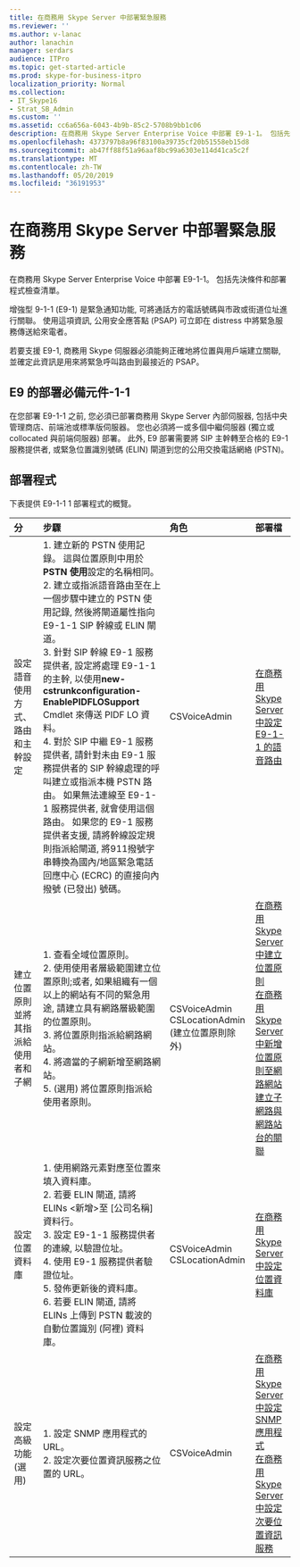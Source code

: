 ```yaml
---
title: 在商務用 Skype Server 中部署緊急服務
ms.reviewer: ''
ms.author: v-lanac
author: lanachin
manager: serdars
audience: ITPro
ms.topic: get-started-article
ms.prod: skype-for-business-itpro
localization_priority: Normal
ms.collection:
- IT_Skype16
- Strat_SB_Admin
ms.custom: ''
ms.assetid: cc6a656a-6043-4b9b-85c2-5708b9bb1c06
description: 在商務用 Skype Server Enterprise Voice 中部署 E9-1-1。 包括先決條件和部署程式檢查清單。
ms.openlocfilehash: 4373797b8a96f83100a39735cf20b51558eb15d8
ms.sourcegitcommit: ab47ff88f51a96aaf8bc99a6303e114d41ca5c2f
ms.translationtype: MT
ms.contentlocale: zh-TW
ms.lasthandoff: 05/20/2019
ms.locfileid: "36191953"
---
```

# <a name="deploy-emergency-services-in-skype-for-business-server"></a>在商務用 Skype Server 中部署緊急服務
 
在商務用 Skype Server Enterprise Voice 中部署 E9-1-1。 包括先決條件和部署程式檢查清單。
  
增強型 9-1-1 (E9-1) 是緊急通知功能, 可將通話方的電話號碼與市政或街道位址進行關聯。 使用這項資訊, 公用安全應答點 (PSAP) 可立即在 distress 中將緊急服務傳送給來電者。
  
若要支援 E9-1, 商務用 Skype 伺服器必須能夠正確地將位置與用戶端建立關聯, 並確定此資訊是用來將緊急呼叫路由到最接近的 PSAP。
  
## <a name="deployment-prerequisites-for-e9-1-1"></a>E9 的部署必備元件-1-1

在您部署 E9-1-1 之前, 您必須已部署商務用 Skype Server 內部伺服器, 包括中央管理商店、前端池或標準版伺服器。 您也必須將一或多個中繼伺服器 (獨立或 collocated 與前端伺服器) 部署。 此外, E9 部署需要將 SIP 主幹轉至合格的 E9-1 服務提供者, 或緊急位置識別號碼 (ELIN) 閘道到您的公用交換電話網絡 (PSTN)。
  
## <a name="deployment-process"></a>部署程式

下表提供 E9-1-1 1 部署程式的概覽。
  
|**分**|**步驟**|**角色**|**部署檔**|
|:-----|:-----|:-----|:-----|
|設定語音使用方式、路由和主幹設定  <br/> |1. 建立新的 PSTN 使用記錄。 這與位置原則中用於**PSTN 使用**設定的名稱相同。 <br/> 2. 建立或指派語音路由至在上一個步驟中建立的 PSTN 使用記錄, 然後將閘道屬性指向 E9-1-1 SIP 幹線或 ELIN 閘道。  <br/> 3. 針對 SIP 幹線 E9-1 服務提供者, 設定將處理 E9-1-1 的主幹, 以使用**new-cstrunkconfiguration-EnablePIDFLOSupport** Cmdlet 來傳送 PIDF LO 資料。 <br/> 4. 對於 SIP 中繼 E9-1 服務提供者, 請針對未由 E9-1 服務提供者的 SIP 幹線處理的呼叫建立或指派本機 PSTN 路由。 如果無法連線至 E9-1-1 服務提供者, 就會使用這個路由。 如果您的 E9-1 服務提供者支援, 請將幹線設定規則指派給閘道, 將911撥號字串轉換為國內/地區緊急電話回應中心 (ECRC) 的直接向內撥號 (已發出) 號碼。  <br/> |CSVoiceAdmin  <br/> |[在商務用 Skype Server 中設定 E9-1-1 的語音路由](configure-an-e9-1-1-voice-route.md) <br/> |
|建立位置原則並將其指派給使用者和子網  <br/> |1. 查看全域位置原則。  <br/> 2. 使用使用者層級範圍建立位置原則;或者, 如果組織有一個以上的網站有不同的緊急用途, 請建立具有網路層級範圍的位置原則。  <br/> 3. 將位置原則指派給網路網站。  <br/> 4. 將適當的子網新增至網路網站。  <br/> 5. (選用) 將位置原則指派給使用者原則。  <br/> |CSVoiceAdmin  <br/> CSLocationAdmin (建立位置原則除外)  <br/> |[在商務用 Skype Server 中建立位置原則](create-location-policies.md) <br/> [在商務用 Skype Server 中新增位置原則至網路網站](add-a-location-policy-to-a-network-site.md) <br/> [建立子網路與網路站台的關聯](deploy-network.md#BKMK_AssociateSubnets) <br/> |
|設定位置資料庫  <br/> |1. 使用網路元素對應至位置來填入資料庫。  <br/> 2. 若要 ELIN 閘道, 請將 ELINs \<新增\>至 [公司名稱] 資料行。  <br/> 3. 設定 E9-1-1 服務提供者的連線, 以驗證位址。  <br/> 4. 使用 E9-1 服務提供者驗證位址。  <br/> 5. 發佈更新後的資料庫。  <br/> 6. 若要 ELIN 閘道, 請將 ELINs 上傳到 PSTN 載波的自動位置識別 (阿裡) 資料庫。  <br/> |CSVoiceAdmin  <br/> CSLocationAdmin  <br/> |[在商務用 Skype Server 中設定位置資料庫](configure-the-location-database.md) <br/> |
|設定高級功能 (選用)  <br/> |1. 設定 SNMP 應用程式的 URL。  <br/> 2. 設定次要位置資訊服務之位置的 URL。  <br/> |CSVoiceAdmin  <br/> |[在商務用 Skype Server 中設定 SNMP 應用程式](configure-an-snmp-application.md) <br/> [在商務用 Skype Server 中設定次要位置資訊服務](secondary-location-information-service.md) <br/> |
   

